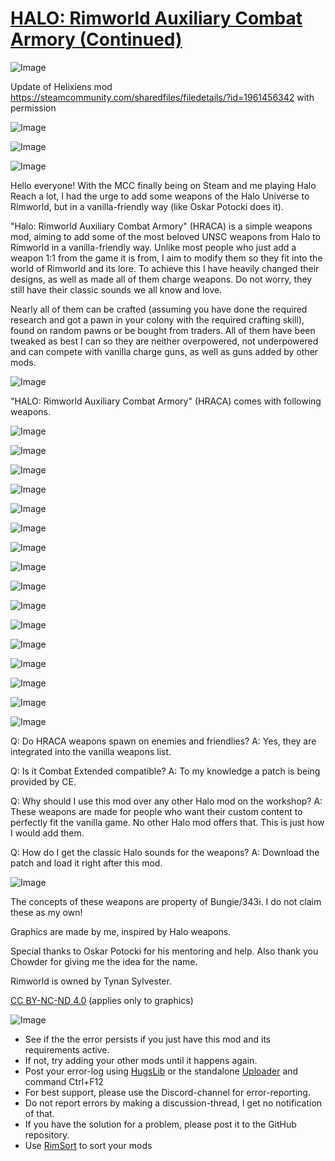 # [HALO: Rimworld Auxiliary Combat Armory (Continued)]()

![Image](https://i.imgur.com/buuPQel.png)

Update of Helixiens mod https://steamcommunity.com/sharedfiles/filedetails/?id=1961456342
with permission

![Image](https://i.imgur.com/pufA0kM.png)
	
![Image](https://i.imgur.com/Z4GOv8H.png)

![Image](https://i.imgur.com/gUqRJQq.png)

Hello everyone!
With the MCC finally being on Steam and me playing Halo Reach a lot, I had the urge to add some weapons of the Halo Universe to Rimworld, but in a vanilla-friendly way (like Oskar Potocki does it).

"Halo: Rimworld Auxiliary Combat Armory" (HRACA) is a simple weapons mod, aiming to add some of the most beloved UNSC weapons from Halo to Rimworld in a vanilla-friendly way. Unlike most people who just add a weapon 1:1 from the game it is from, I aim to modify them so they fit into the world of Rimworld and its lore. To achieve this I have heavily changed their designs, as well as made all of them charge weapons. Do not worry, they still have their classic sounds we all know and love.

Nearly all of them can be crafted (assuming you have done the required research and got a pawn in your colony with the required crafting skill), found on random pawns or be bought from traders. All of them have been tweaked as best I can so they are neither overpowered, not underpowered and can compete with vanilla charge guns, as well as guns added by other mods.

![Image](https://i.imgur.com/rpsUpYG.png)

"HALO: Rimworld Auxiliary Combat Armory" (HRACA) comes with following weapons.

![Image](https://i.imgur.com/YaLWFCq.png)

![Image](https://i.imgur.com/hwbsnnZ.png)

![Image](https://i.imgur.com/bP9b4pQ.png)

![Image](https://i.imgur.com/kDkEI5W.png)

![Image](https://i.imgur.com/mv2l4V7.png)

![Image](https://i.imgur.com/Arbz20F.png)

![Image](https://i.imgur.com/yFGtOFK.png)

![Image](https://i.imgur.com/NCs3tC6.png)

![Image](https://i.imgur.com/Q1uWfMd.png)

![Image](https://i.imgur.com/I0o8dOO.png)

![Image](https://i.imgur.com/HSkN5Oq.png)

![Image](https://i.imgur.com/rJdnbrx.png)

![Image](https://i.imgur.com/Dqi5p64.png)

![Image](https://i.imgur.com/ous7C6y.png)

![Image](https://i.imgur.com/fKtSZMF.png)

![Image](https://i.imgur.com/6KijhOH.png)

Q: Do HRACA weapons spawn on enemies and friendlies?
A: Yes, they are integrated into the vanilla weapons list.

Q: Is it Combat Extended compatible?
A: To my knowledge a patch is being provided by CE.

Q: Why should I use this mod over any other Halo mod on the workshop?
A: These weapons are made for people who want their custom content to perfectly fit the vanilla game. No other Halo mod offers that. This is just how I would add them.

Q: How do I get the classic Halo sounds for the weapons?
A: Download the patch and load it right after this mod.

![Image](https://i.imgur.com/UOstAlO.png)

The concepts of these weapons are property of Bungie/343i. I do not claim these as my own!

Graphics are made by me, inspired by Halo weapons.

Special thanks to Oskar Potocki for his mentoring and help.
Also thank you Chowder for giving me the idea for the name.

Rimworld is owned by Tynan Sylvester.

[CC BY-NC-ND 4.0](https://creativecommons.org/licenses/by-nc-nd/4.0/) (applies only to graphics)

![Image](https://i.imgur.com/PwoNOj4.png)



-  See if the the error persists if you just have this mod and its requirements active.
-  If not, try adding your other mods until it happens again.
-  Post your error-log using [HugsLib](https://steamcommunity.com/workshop/filedetails/?id=818773962) or the standalone [Uploader](https://steamcommunity.com/sharedfiles/filedetails/?id=2873415404) and command Ctrl+F12
-  For best support, please use the Discord-channel for error-reporting.
-  Do not report errors by making a discussion-thread, I get no notification of that.
-  If you have the solution for a problem, please post it to the GitHub repository.
-  Use [RimSort](https://github.com/RimSort/RimSort/releases/latest) to sort your mods


